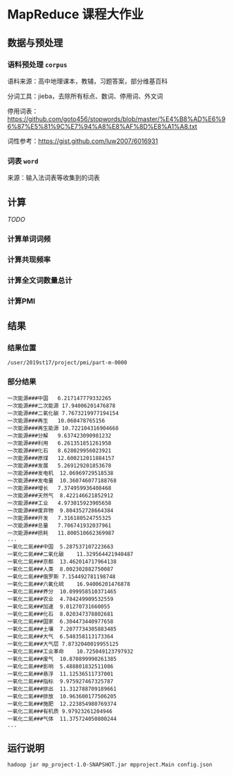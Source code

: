 # MapReduce 课程大作业

## 数据与预处理

### 语料预处理 `corpus`

语料来源：高中地理课本，教辅，习题答案，部分维基百科

分词工具：jieba，去除所有标点、数词、停用词、外文词

停用词表：https://github.com/goto456/stopwords/blob/master/%E4%B8%AD%E6%96%87%E5%81%9C%E7%94%A8%E8%AF%8D%E8%A1%A8.txt

词性参考：https://gist.github.com/luw2007/6016931

### 词表 `word`

来源：输入法词表等收集到的词表

## 计算

*TODO*

### 计算单词词频

### 计算共现频率

### 计算全文词数量总计

### 计算PMI

## 结果

### 结果位置

```text
/user/2019st17/project/pmi/part-m-0000
```

### 部分结果

```text
一次能源###中国	6.217147779332265
一次能源###二次能源	17.94006201476878
一次能源###二氧化碳	7.7673219977194154
一次能源###再生	10.060478765156
一次能源###再生能源	10.722104316904668
一次能源###分解	9.637423090981232
一次能源###利用	6.261351851261958
一次能源###化石	8.628029956023921
一次能源###原煤	12.600212011884157
一次能源###发展	5.269129201853678
一次能源###发电机	12.06969729518538
一次能源###发电量	10.360746077188768
一次能源###增长	7.374959936408468
一次能源###天然气	8.422146621852912
一次能源###工业	4.973015923905658
一次能源###废弃物	9.804352728664384
一次能源###开发	7.316180524755325
一次能源###总量	7.706741932037961
一次能源###损耗	11.800510662369987
...
一氧化二氮###中国	5.287537107223663
一氧化二氮###二氧化碳	11.329564421940487
一氧化二氮###京都	13.462014717964138
一氧化二氮###人类	8.002302882750087
一氧化二氮###俄罗斯	7.154492781198748
一氧化二氮###六氟化硫	16.94006201476878
一氧化二氮###养分	10.099958510371465
一氧化二氮###农业	4.784249909532559
一氧化二氮###加速	9.01270731660055
一氧化二氮###化石	8.020347378802681
一氧化二氮###国家	6.304473440977658
一氧化二氮###土壤	7.2077734305883485
一氧化二氮###大气	6.548358113173364
一氧化二氮###大气层	7.8732040019955125
一氧化二氮###工业革命	10.725049123797932
一氧化二氮###废气	10.870899990261385
一氧化二氮###影响	5.488801832511086
一氧化二氮###悬浮	11.12536511737001
一氧化二氮###指标	9.975927467325787
一氧化二氮###排出	11.312788709189661
一氧化二氮###排放	10.963600177506205
一氧化二氮###施肥	12.223854980769374
一氧化二氮###有机质	9.97923261204946
一氧化二氮###气体	11.375724050800244
...
```

## 运行说明

```bash
hadoop jar mp_project-1.0-SNAPSHOT.jar mpproject.Main config.json
```

